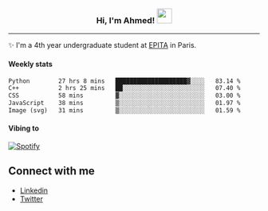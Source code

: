 <!-- Heading -->
<h3 align="center"> Hi, I'm Ahmed! <img src = "https://raw.githubusercontent.com/MartinHeinz/MartinHeinz/master/wave.gif" width = 30px></h3>

<!-- About section -->
---
✨ I'm a 4th year undergraduate student at <a href="https://www.epita.fr/en/">EPITA</a> in Paris.

<h4 align ="left"> Weekly stats </h4>

<!--START_SECTION:waka-->

```txt
Python        27 hrs 8 mins   ████████████████████▓░░░░   83.14 %
C++           2 hrs 25 mins   ██░░░░░░░░░░░░░░░░░░░░░░░   07.40 %
CSS           58 mins         ▓░░░░░░░░░░░░░░░░░░░░░░░░   03.00 %
JavaScript    38 mins         ▒░░░░░░░░░░░░░░░░░░░░░░░░   01.97 %
Image (svg)   31 mins         ▒░░░░░░░░░░░░░░░░░░░░░░░░   01.59 %
```

<!--END_SECTION:waka-->

<h4 align ="left">Vibing to</h4>

[![Spotify](https://novatorem-ten-lyart.vercel.app/api/spotify)](https://open.spotify.com/user/31knevkvll66tzc3gqtoi6ngjbre)

<!-- Connect section -->

## Connect with me
  * <a href="https://www.linkedin.com/in/ahmed-hassayoune">Linkedin</a>
  * <a href="https://twitter.com/Ahmedhassaaa">Twitter</a>

<!-- Connect section: END -->
